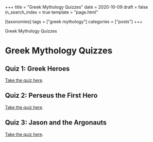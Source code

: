 +++
title = "Greek Mythology Quizzes"
date = 2020-10-09
draft = false
in_search_index = true
template = "page.html"

[taxonomies] 
tags = ["greek mythology"]
categories = ["posts"]
+++

Greek Mythology Quizzes

<!-- more -->

# Greek Mythology Quizzes

## Quiz 1: Greek Heroes

[Take the quiz here](https://docs.google.com/forms/d/e/1FAIpQLSdInWNlcmbnvT0QXkkF35tHthQPsEzEFnybDpebvCk_wFpUzA/viewform?usp=sf_link).

## Quiz 2: Perseus the First Hero

[Take the quiz here](https://docs.google.com/forms/d/e/1FAIpQLSch_vheher0WXjfbHb_FSf3WWH-ZmzBF2ED827Pwe9zez6-kw/viewform?usp=sf_link).

## Quiz 3: Jason and the Argonauts

[Take the quiz here](https://docs.google.com/forms/d/e/1FAIpQLSf0g0lo7yqBbSg1laLydpnwel0P2bOMPpEUF3JJ_fA83askGw/viewform?usp=sf_link).
